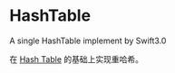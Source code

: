 # HashTable
A single HashTable implement by Swift3.0

在 [Hash Table](https://github.com/iostalks/swift-algorithm-club/tree/master/Hash%20Table) 的基础上实现重哈希。

